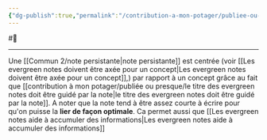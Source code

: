 ```yaml
---
{"dg-publish":true,"permalink":"/contribution-a-mon-potager/publiee-ou-presque/les-notes-persistantes-doivent-etre-atomique/"}
---
```


 #🌲 
 ___
Une [[Commun 2/note persistante\|note persistante]] est centrée (voir [[Les evergreen notes doivent être axée pour un concept\|Les evergreen notes doivent être axée pour un concept]],) par rapport à un concept grâce au fait que [[contribution à mon potager/publiée ou presque/le titre des evergreen notes doit être guidé par la note\|le titre des evergreen notes doit être guidé par la note]].
A noter que la note tend à être assez courte à écrire pour qu'on puisse la **lier de façon optimale**.
Ca permet aussi que [[Les evergreen notes aide à accumuler des informations\|Les evergreen notes aide à accumuler des informations]]
